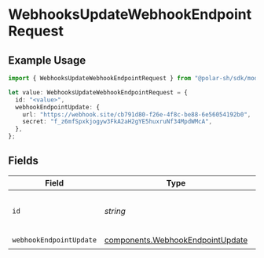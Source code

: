 # WebhooksUpdateWebhookEndpointRequest

## Example Usage

```typescript
import { WebhooksUpdateWebhookEndpointRequest } from "@polar-sh/sdk/models/operations/webhooksupdatewebhookendpoint.js";

let value: WebhooksUpdateWebhookEndpointRequest = {
  id: "<value>",
  webhookEndpointUpdate: {
    url: "https://webhook.site/cb791d80-f26e-4f8c-be88-6e56054192b0",
    secret: "f_z6mfSpxkjogyw3FkA2aH2gYE5huxruNf34MpdWMcA",
  },
};
```

## Fields

| Field                                                                                | Type                                                                                 | Required                                                                             | Description                                                                          |
| ------------------------------------------------------------------------------------ | ------------------------------------------------------------------------------------ | ------------------------------------------------------------------------------------ | ------------------------------------------------------------------------------------ |
| `id`                                                                                 | *string*                                                                             | :heavy_check_mark:                                                                   | The webhook endpoint ID.                                                             |
| `webhookEndpointUpdate`                                                              | [components.WebhookEndpointUpdate](../../models/components/webhookendpointupdate.md) | :heavy_check_mark:                                                                   | N/A                                                                                  |